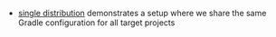 * [single distribution](single-custom-gradle-distribution) demonstrates a setup where we share the same Gradle configuration for all target projects